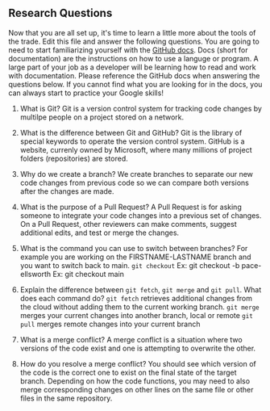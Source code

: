 ## Research Questions

Now that you are all set up, it's time to learn a little more about the tools of the trade. Edit this file and answer the following questions. You are going to need to start familiarizing yourself with the [GitHub docs](https://docs.github.com/en). Docs (short for documentation) are the instructions on how to use a languge or program. A large part of your job as a developer will be learning how to read and work with documentation. Please reference the GitHub docs when answering the questions below. If you cannot find what you are looking for in the docs, you can always start to practice your Google skills!

1. What is Git?
Git is a version control system for tracking code changes by multilpe people on a project stored on a network.

2. What is the difference between Git and GitHub?
Git is the library of special keywords to operate the version control system. GitHub is a website, currenly owned by Microsoft, where many millions of project folders (repositories) are stored.

3. Why do we create a branch?
We create branches to separate our new code changes from previous code so we can compare both versions after the changes are made.

4. What is the purpose of a Pull Request?
A Pull Request is for asking someone to integrate your code changes into a previous set of changes. On a Pull Request, other reviewers can make comments, suggest additional edits, and test or merge the changes.

5. What is the command you can use to switch between branches? For example you are working on the FIRSTNAME-LASTNAME branch and you want to switch back to main.
`git checkout`
Ex: git checkout -b pace-ellsworth
Ex: git checkout main

6. Explain the difference between `git fetch`, `git merge` and `git pull`. What does each command do?
`git fetch` retrieves additional changes from the cloud without adding them to the current working branch.
`git merge` merges your current changes into another branch, local or remote
`git pull` merges remote changes into your current branch

7. What is a merge conflict?
A merge conflict is a situation where two versions of the code exist and one is attempting to overwrite the other.

8. How do you resolve a merge conflict?
You should see which version of the code is the correct one to exist on the final state of the target branch. Depending on how the code functions, you may need to also merge corresponding changes on other lines on the same file or other files in the same repository.
